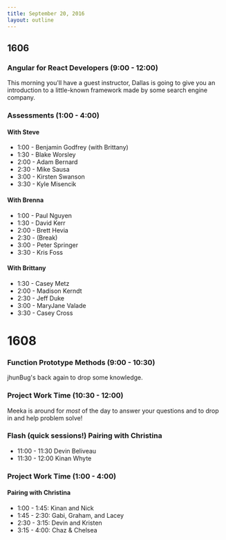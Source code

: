 ```yaml
---
title: September 20, 2016
layout: outline
---
```


## 1606

### Angular for React Developers (9:00 - 12:00)

This morning you'll have a guest instructor, Dallas is going to give you an introduction to a little-known framework made by some search engine company.

### Assessments (1:00 - 4:00)

#### With Steve

- 1:00 - Benjamin Godfrey (with Brittany)
- 1:30 - Blake Worsley
- 2:00 - Adam Bernard
- 2:30 - Mike Sausa
- 3:00 - Kirsten Swanson
- 3:30 - Kyle Misencik

#### With Brenna

- 1:00 - Paul Nguyen
- 1:30 - David Kerr
- 2:00 - Brett Hevia
- 2:30 - (Break)
- 3:00 - Peter Springer
- 3:30 - Kris Foss

#### With Brittany

- 1:30 - Casey Metz
- 2:00 - Madison Kerndt
- 2:30 - Jeff Duke
- 3:00 - MaryJane Valade
- 3:30 - Casey Cross

# 1608

### Function Prototype Methods (9:00 - 10:30)

jhunBug's back again to drop some knowledge.

### Project Work Time (10:30 - 12:00)

Meeka is around for _most_ of the day to answer your questions and to drop in and help problem solve!

### Flash (quick sessions!) Pairing with Christina

* 11:00 - 11:30 Devin Beliveau
* 11:30 - 12:00 Kinan Whyte

### Project Work Time (1:00 - 4:00)

#### Pairing with Christina

- 1:00 - 1:45: Kinan and Nick
- 1:45 - 2:30: Gabi, Graham, and Lacey
- 2:30 - 3:15: Devin and Kristen
- 3:15 - 4:00: Chaz & Chelsea
